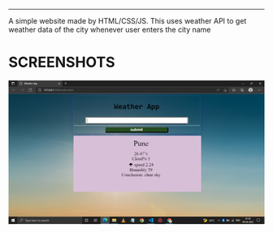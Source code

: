 <hr>
A simple website made by HTML/CSS/JS. This uses weather API to get weather data of the city whenever user enters the city name

# SCREENSHOTS

![](assets/scrreenshot.png)
